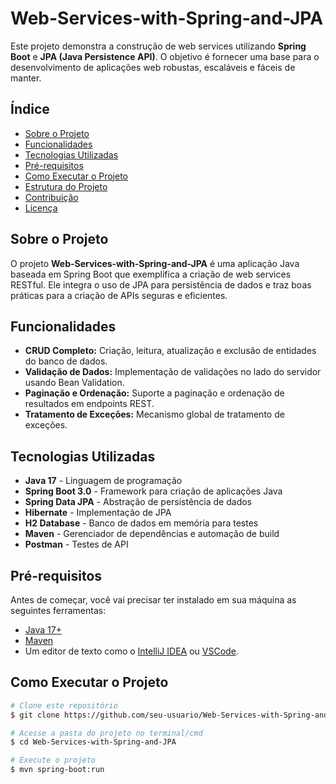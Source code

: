# Web-Services-with-Spring-and-JPA

Este projeto demonstra a construção de web services utilizando **Spring Boot** e **JPA (Java Persistence API)**. O objetivo é fornecer uma base para o desenvolvimento de aplicações web robustas, escaláveis e fáceis de manter.

## Índice

- [Sobre o Projeto](#sobre-o-projeto)
- [Funcionalidades](#funcionalidades)
- [Tecnologias Utilizadas](#tecnologias-utilizadas)
- [Pré-requisitos](#pré-requisitos)
- [Como Executar o Projeto](#como-executar-o-projeto)
- [Estrutura do Projeto](#estrutura-do-projeto)
- [Contribuição](#contribuição)
- [Licença](#licença)

## Sobre o Projeto

O projeto **Web-Services-with-Spring-and-JPA** é uma aplicação Java baseada em Spring Boot que exemplifica a criação de web services RESTful. Ele integra o uso de JPA para persistência de dados e traz boas práticas para a criação de APIs seguras e eficientes.

## Funcionalidades

- **CRUD Completo:** Criação, leitura, atualização e exclusão de entidades do banco de dados.
- **Validação de Dados:** Implementação de validações no lado do servidor usando Bean Validation.
- **Paginação e Ordenação:** Suporte a paginação e ordenação de resultados em endpoints REST.
- **Tratamento de Exceções:** Mecanismo global de tratamento de exceções.

## Tecnologias Utilizadas

- **Java 17** - Linguagem de programação
- **Spring Boot 3.0** - Framework para criação de aplicações Java
- **Spring Data JPA** - Abstração de persistência de dados
- **Hibernate** - Implementação de JPA
- **H2 Database** - Banco de dados em memória para testes
- **Maven** - Gerenciador de dependências e automação de build
- **Postman** - Testes de API

## Pré-requisitos

Antes de começar, você vai precisar ter instalado em sua máquina as seguintes ferramentas:

- [Java 17+](https://www.oracle.com/java/technologies/javase-jdk17-downloads.html)
- [Maven](https://maven.apache.org/install.html)
- Um editor de texto como o [IntelliJ IDEA](https://www.jetbrains.com/idea/) ou [VSCode](https://code.visualstudio.com/).

## Como Executar o Projeto

```bash
# Clone este repositório
$ git clone https://github.com/seu-usuario/Web-Services-with-Spring-and-JPA.git

# Acesse a pasta do projeto no terminal/cmd
$ cd Web-Services-with-Spring-and-JPA

# Execute o projeto
$ mvn spring-boot:run
